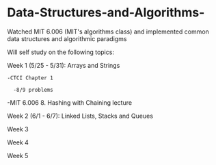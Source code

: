 # Data-Structures-and-Algorithms-
Watched MIT 6.006 (MIT's algorithms class) and implemented common data structures and algorithmic paradigms

Will self study on the following topics:

Week 1 (5/25 - 5/31): Arrays and Strings

    -CTCI Chapter 1
  
      -8/9 problems 
    
  -MIT 6.006 8. Hashing with Chaining lecture
  

Week 2 (6/1 - 6/7): Linked Lists, Stacks and Queues

Week 3 

Week 4 

Week 5 

